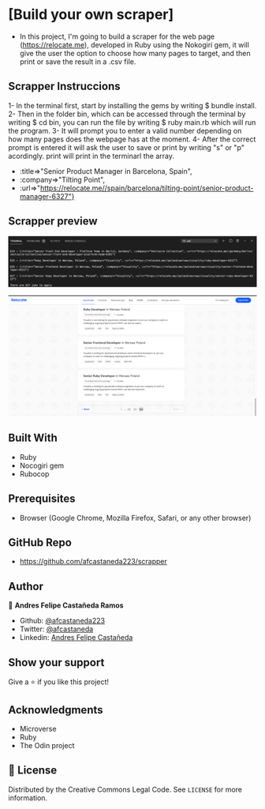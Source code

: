 # [Build your own scraper]

- In this project, I'm going to build a scraper for the web page (https://relocate.me), developed in Ruby using the Nokogiri gem, it will give the user the option to choose how many pages to target, and then print or save the result in a .csv file. 


## Scrapper Instruccions

1- In the terminal first, start by installing the gems by writing $ bundle install.
2- Then in the folder bin, which can be accessed through the terminal by writing $ cd bin, you can run the file by writing $ ruby main.rb which will run the program.
3- It will prompt you to enter a valid number depending on how many pages does the webpage has at the moment. 
4- After the correct prompt is entered it will ask the user to save or print by writing "s" or "p" acordingly.
print will print in the terminarl the array.

- :title=>"Senior Product Manager in Barcelona, Spain", 
- :company=>"Tilting Point", 
- :url=>"https://relocate.me//spain/barcelona/tilting-point/senior-product-manager-6327"}


## Scrapper preview


![screenshot](/images/img1.png)

![screenshot](/images/img2.png)



## Built With

- Ruby
- Nocogiri gem
- Rubocop


## Prerequisites

- Browser (Google Chrome, Mozilla Firefox, Safari, or any other browser)

## GitHub Repo

-  https://github.com/afcastaneda223/scrapper

## Author

👤 **Andres Felipe Castañeda Ramos**

- Github: [@afcastaneda223](https://github.com/afcastaneda223)
- Twitter: [@afcastaneda](https://twitter.com/afcastaneda)
- Linkedin: [Andres Felipe Castañeda](www.linkedin.com/in/andres-castaneda223)


## Show your support

Give a ⭐️ if you like this project!

## Acknowledgments

- Microverse
- Ruby
- The Odin project

## 📝 License

Distributed by the Creative Commons Legal Code. See `LICENSE` for more information.
